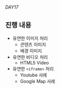 ###### DAY17

## 진행 내용

- 유연한 이미지 처리
  - 콘텐츠 이미지
  - 배경 이미지
- 유연한 비디오 처리
  - HTML5 Video
- 유연한 `<iframe>` 처리
  - Youtube 사례
  - Google Map 사례